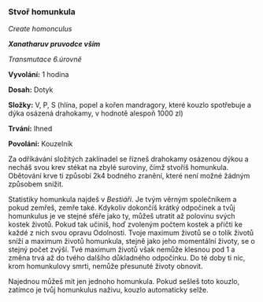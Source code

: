 ### Stvoř homunkula

*Create homonculus*

***Xanatharuv pruvodce vším***

 *Transmutace 6.úrovně*
 

**Vyvolání:** 1 hodina

**Dosah:** Dotyk

**Složky:** V, P, S (hlína, popel a kořen mandragory, které kouzlo spotřebuje a dýka osázená drahokamy, v hodnotě alespoň 1000 zl)

**Trvání:** Ihned

**Povolání:** Kouzelník
 
Za odříkávání složitých zaklínadel se řízneš drahokamy osázenou dýkou a necháš svou krev stékat na zbylé suroviny, čímž stvoříš homunkula. Obětování krve ti způsobí 2k4 bodného zranění, které není možné žádným způsobem snížit.

Statistiky homunkula najdeš v *Bestiáři*. Je tvým věrným společníkem a pokud zemřeš, zemře také. Kdykoliv dokončíš krátký odpočinek a tvůj homunkulus je ve stejné sféře jako ty, můžeš utratit až polovinu svých kostek životů. Pokud tak učiníš, hoď zvoleným počtem kostek a přičti ke každé z nich svou opravu Odolnosti. Tvoje maximum životů se o tolik životů sníží a maximum životů homunkula, stejně jako jeho momentální životy, se o stejný počet zvýší. Tvé maximum životů však nemůže klesnou pod 1 a změna trvá až do tvého dalšího důkladného odpočinku. Do té doby ti nic, krom homunkulovy smrti, nemůže přesunuté životy obnovit.

Najednou můžeš mít jen jednoho homunkula. Pokud sešleš toto kouzlo, zatímco je tvůj homunkulus naživu, kouzlo automaticky selže.